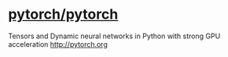 # [pytorch/pytorch](https://github.com/pytorch/pytorch)

Tensors and Dynamic neural networks in Python with strong GPU acceleration http://pytorch.org
